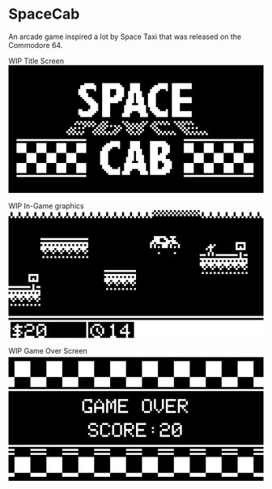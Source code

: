 # SpaceCab
An arcade game inspired a lot by Space Taxi that was released on the Commodore 64.

WIP Title Screen
![Screenshot](/Assets/TitleScreen.png)

WIP In-Game graphics
![Screenshot](/Assets/GamePlayScreen.png)

WIP Game Over Screen
![Screenshot](/Assets/GameOverScreen.png)
